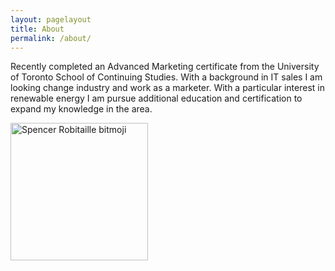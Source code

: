 ```yaml
---
layout: pagelayout
title: About
permalink: /about/
---
```


Recently completed an Advanced Marketing certificate from the University of Toronto School of Continuing Studies. With a background in IT sales I am looking change industry and work as a marketer. With a particular interest in renewable energy I am pursue additional education and certification to expand my knowledge in the area.

[<img src="{}/images/avatar.png" alt="Spencer Robitaille bitmoji" style="width: 220;" Class="center;"/>]({}/)
